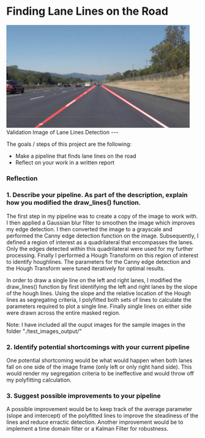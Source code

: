 # **Finding Lane Lines on the Road** 

<img src="Lane_lines_detection.png" width="480" />
Validation Image of Lane Lines Detection
---


The goals / steps of this project are the following:
* Make a pipeline that finds lane lines on the road
* Reflect on your work in a written report


### Reflection

### 1. Describe your pipeline. As part of the description, explain how you modified the draw_lines() function.

The first step in my pipeline was to create a copy of the image to work with. I then applied a Gaussian blur filter to smoothen the image which improves my edge detection. I then converted the image to a grayscale and performed the Canny edge detection function on the image. Subsequently, I defined a region of interest as a quadrilateral that encompasses the lanes. Only the edges detected within this quadrilateral were used for my further processing. Finally I performed a Hough Transform on this region of interest to identify houghlines. The parameters for the Canny edge detection and the Hough Transform were tuned iteratively for optimal results. 

In order to draw a single line on the left and right lanes, I modified the draw_lines() function by first identifying the left and right lanes by the slope of the hough lines. Using the slope and the relative location of the Hough lines as segregating criteria, I polyfitted both sets of lines to calculate the parameters required to plot a single line. Finally single lines on either side were drawn across the entire masked region. 

Note: I have included all the ouput images for the sample images in the folder "./test_images_output/"

### 2. Identify potential shortcomings with your current pipeline

One potential shortcoming would be what would happen when both lanes fall on one side of the image frame (only left or only right hand side). This would render my segregation criteria to be ineffective and would throw off my polyfitting calculation.


### 3. Suggest possible improvements to your pipeline

A possible improvement would be to keep track of the average parameter (slope and imtercept) of the polyfitted lines to improve the steadiness of the lines and reduce erractic detection.
Another improvement would be to implement a time domain filter or a Kalman Filter for robustness.

